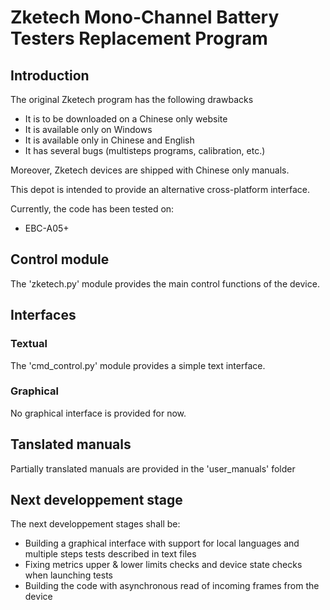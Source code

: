 # Zketech Mono-Channel Battery Testers Replacement Program

## Introduction

The original Zketech program has the following drawbacks
- It is to be downloaded on a Chinese only website
- It is available only on Windows
- It is available only in Chinese and English
- It has several bugs (multisteps programs, calibration, etc.)

Moreover, Zketech devices are shipped with Chinese only manuals.

This depot is intended to provide an alternative cross-platform interface.

Currently, the code has been tested on:
 - EBC-A05+

## Control module

The 'zketech.py' module provides the main control functions of the device.

## Interfaces

### Textual

The 'cmd_control.py' module provides a simple text interface.

### Graphical

No graphical interface is provided for now.

## Tanslated manuals

Partially translated manuals are provided in the 'user_manuals' folder

## Next developpement stage

The next developpement stages shall be:
- Building a graphical interface with support for local languages and multiple steps tests described in text files
- Fixing metrics upper & lower limits checks and device state checks  when launching tests
- Building the code with asynchronous read of incoming frames from the device
